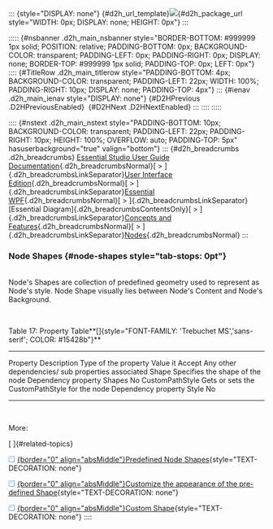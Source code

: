 ::: {style="DISPLAY: none"}
[](ms-xhelp:///?Id=d2h_url_template){#d2h_url_template}![](!package_url!){#d2h_package_url style="WIDTH: 0px; DISPLAY: none; HEIGHT: 0px"}
:::

::::: {#nsbanner .d2h_main_nsbanner style="BORDER-BOTTOM: #999999 1px solid; POSITION: relative; PADDING-BOTTOM: 0px; BACKGROUND-COLOR: transparent; PADDING-LEFT: 0px; PADDING-RIGHT: 0px; DISPLAY: none; BORDER-TOP: #999999 1px solid; PADDING-TOP: 0px; LEFT: 0px"}
:::: {#TitleRow .d2h_main_titlerow style="PADDING-BOTTOM: 4px; BACKGROUND-COLOR: transparent; PADDING-LEFT: 22px; WIDTH: 100%; PADDING-RIGHT: 10px; DISPLAY: none; PADDING-TOP: 4px"}
::: {#ienav .d2h_main_ienav style="DISPLAY: none"}
[](ms-xhelp:///?Id=c6c2af95-e1a7-4f02-8270-3914b3c53e2b){#D2HPrevious .D2HPreviousEnabled}  [](ms-xhelp:///?Id=e15618ee-4749-45a8-a9e0-52762ce78dc6){#D2HNext .D2HNextEnabled}
:::
::::
:::::

:::: {#nstext .d2h_main_nstext style="PADDING-BOTTOM: 10px; BACKGROUND-COLOR: transparent; PADDING-LEFT: 22px; PADDING-RIGHT: 10px; HEIGHT: 100%; OVERFLOW: auto; PADDING-TOP: 5px" hasuserbackground="true" valign="bottom"}
::: {#d2h_breadcrumbs .d2h_breadcrumbs}
[Essential Studio User Guide Documentation](ms-xhelp:///?Id=12457748-09e3-4d74-a240-8e049cedf030){.d2h_breadcrumbsNormal}[ \> ]{.d2h_breadcrumbsLinkSeparator}[User Interface Edition](ms-xhelp:///?Id=c29296b7-531c-413b-a0ec-488ca1f7f669){.d2h_breadcrumbsNormal}[ \> ]{.d2h_breadcrumbsLinkSeparator}[Essential WPF](ms-xhelp:///?Id=7f4f82c5-151c-4262-94d0-75c4626c77bc){.d2h_breadcrumbsNormal}[ \> ]{.d2h_breadcrumbsLinkSeparator}[Essential Diagram]{.d2h_breadcrumbsContentsOnly}[ \> ]{.d2h_breadcrumbsLinkSeparator}[Concepts and Features](ms-xhelp:///?Id=8625d466-6e21-495a-b811-4ecee754da81){.d2h_breadcrumbsNormal}[ \> ]{.d2h_breadcrumbsLinkSeparator}[Nodes](ms-xhelp:///?Id=7e75e8aa-0313-4d05-b2e7-d5794d3d90fd){.d2h_breadcrumbsNormal}
:::

### Node Shapes {#node-shapes style="tab-stops: 0pt"}

\
Node's Shapes are collection of predefined geometry used to represent as Node's style. Node Shape visually lies between Node's Content and Node's Background.

 

Table 17: Property Table**[]{style="FONT-FAMILY: 'Trebuchet MS','sans-serif'; COLOR: #15428b"}**

  ----------------- ----------------------------------------------- ---------------------- ----------------- ---------------------------------------------------
  Property          Description                                     Type of the property   Value it Accept   Any other dependencies/ sub properties associated
  Shape             Specifies the shape of the node                 Dependency property    Shapes            No
  CustomPathStyle   Gets or sets the CustomPathStyle for the node   Dependency property    Style             No
  ----------------- ----------------------------------------------- ---------------------- ----------------- ---------------------------------------------------

 

More:

[ ]{#related-topics}

[![](button.gif){border="0" align="absMiddle"}Predefined Node Shapes](ms-xhelp:///?Id=9a4df56b-bf7d-4e75-bd81-594e1802e740){style="TEXT-DECORATION: none"}

[![](button.gif){border="0" align="absMiddle"}Customize the appearance of the pre-defined Shape](ms-xhelp:///?Id=a97651d9-cfcb-48b2-b0f6-5d7fa662a642){style="TEXT-DECORATION: none"}

[![](button.gif){border="0" align="absMiddle"}Custom Shape](ms-xhelp:///?Id=d8d775ae-bac1-4800-b953-e81faaae7296){style="TEXT-DECORATION: none"}
::::
